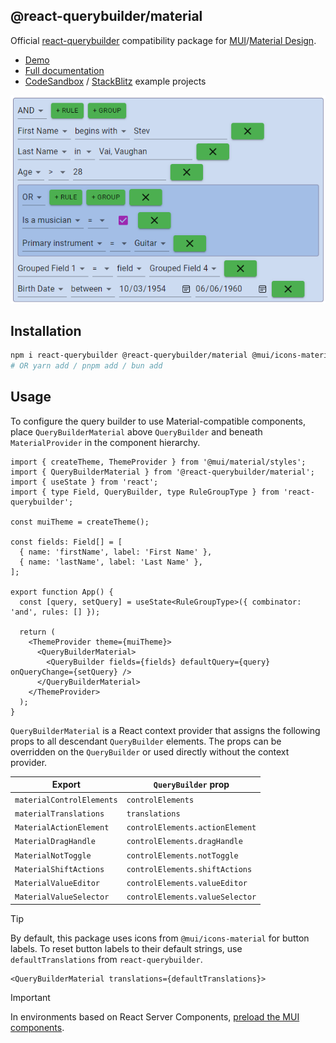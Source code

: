 ## @react-querybuilder/material

Official [react-querybuilder](https://npmjs.com/package/react-querybuilder) compatibility package for [MUI](https://mui.com/)/[Material Design](https://material.io/design).

- [Demo](https://react-querybuilder.js.org/demo/material)
- [Full documentation](https://react-querybuilder.js.org/)
- [CodeSandbox](https://react-querybuilder.js.org/sandbox?t=material) / [StackBlitz](https://react-querybuilder.js.org/sandbox?p=stackblitz&t=material) example projects

![Screenshot](../../_assets/screenshot-material.png)

## Installation

```bash
npm i react-querybuilder @react-querybuilder/material @mui/icons-material @mui/material
# OR yarn add / pnpm add / bun add
```

## Usage

To configure the query builder to use Material-compatible components, place `QueryBuilderMaterial` above `QueryBuilder` and beneath `MaterialProvider` in the component hierarchy.

```tsx
import { createTheme, ThemeProvider } from '@mui/material/styles';
import { QueryBuilderMaterial } from '@react-querybuilder/material';
import { useState } from 'react';
import { type Field, QueryBuilder, type RuleGroupType } from 'react-querybuilder';

const muiTheme = createTheme();

const fields: Field[] = [
  { name: 'firstName', label: 'First Name' },
  { name: 'lastName', label: 'Last Name' },
];

export function App() {
  const [query, setQuery] = useState<RuleGroupType>({ combinator: 'and', rules: [] });

  return (
    <ThemeProvider theme={muiTheme}>
      <QueryBuilderMaterial>
        <QueryBuilder fields={fields} defaultQuery={query} onQueryChange={setQuery} />
      </QueryBuilderMaterial>
    </ThemeProvider>
  );
}
```

`QueryBuilderMaterial` is a React context provider that assigns the following props to all descendant `QueryBuilder` elements. The props can be overridden on the `QueryBuilder` or used directly without the context provider.

| Export                    | `QueryBuilder` prop             |
| ------------------------- | ------------------------------- |
| `materialControlElements` | `controlElements`               |
| `materialTranslations`    | `translations`                  |
| `MaterialActionElement`   | `controlElements.actionElement` |
| `MaterialDragHandle`      | `controlElements.dragHandle`    |
| `MaterialNotToggle`       | `controlElements.notToggle`     |
| `MaterialShiftActions`    | `controlElements.shiftActions`  |
| `MaterialValueEditor`     | `controlElements.valueEditor`   |
| `MaterialValueSelector`   | `controlElements.valueSelector` |

> [!TIP]
>
> By default, this package uses icons from `@mui/icons-material` for button labels. To reset button labels to their default strings, use `defaultTranslations` from `react-querybuilder`.
>
> ```tsx
> <QueryBuilderMaterial translations={defaultTranslations}>
> ```

> [!IMPORTANT]
>
> In environments based on React Server Components, [preload the MUI components](https://react-querybuilder.js.org/docs/compat#preload-mui-components).
